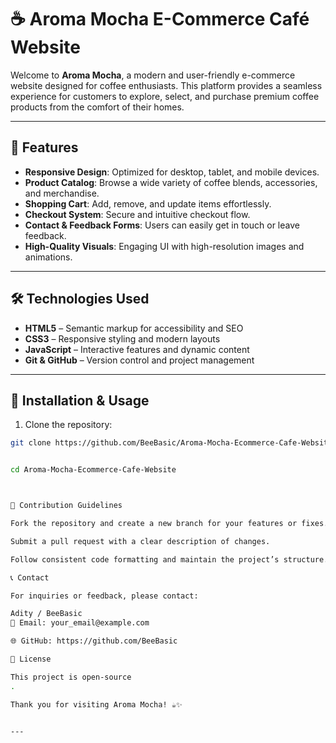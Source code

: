 # ☕ Aroma Mocha E-Commerce Café Website

Welcome to **Aroma Mocha**, a modern and user-friendly e-commerce website designed for coffee enthusiasts. This platform provides a seamless experience for customers to explore, select, and purchase premium coffee products from the comfort of their homes.  

---

## 🌟 Features

- **Responsive Design**: Optimized for desktop, tablet, and mobile devices.  
- **Product Catalog**: Browse a wide variety of coffee blends, accessories, and merchandise.  
- **Shopping Cart**: Add, remove, and update items effortlessly.  
- **Checkout System**: Secure and intuitive checkout flow.  
- **Contact & Feedback Forms**: Users can easily get in touch or leave feedback.  
- **High-Quality Visuals**: Engaging UI with high-resolution images and animations.  

---

## 🛠️ Technologies Used

- **HTML5** – Semantic markup for accessibility and SEO  
- **CSS3** – Responsive styling and modern layouts  
- **JavaScript** – Interactive features and dynamic content  
- **Git & GitHub** – Version control and project management  

---

## 🚀 Installation & Usage

1. Clone the repository:
```bash
git clone https://github.com/BeeBasic/Aroma-Mocha-Ecommerce-Cafe-Website.git


cd Aroma-Mocha-Ecommerce-Cafe-Website



📌 Contribution Guidelines

Fork the repository and create a new branch for your features or fixes.

Submit a pull request with a clear description of changes.

Follow consistent code formatting and maintain the project’s structure.

📞 Contact

For inquiries or feedback, please contact:

Adity / BeeBasic
📧 Email: your_email@example.com

🌐 GitHub: https://github.com/BeeBasic

🎨 License

This project is open-source
.

Thank you for visiting Aroma Mocha! ☕✨


---


